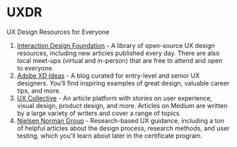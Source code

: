# UXDR
UX Design Resources for Everyone

1. [Interaction Design Foundation](https://www.interaction-design.org/literature) - A library of open-source UX design resources, including new articles published every day. There are also local meet-ups (virtual and in-person) that are free to attend and open to everyone.
2. [Adobe XD Ideas](https://xd.adobe.com/ideas/) - A blog curated for entry-level and senior UX designers. You’ll find inspiring examples of great design, valuable career tips, and more.
3. [UX Collective](https://uxdesign.cc/) - An article platform with stories on user experience, visual design, product design, and more. Articles on Medium are written by a large variety of writers and cover a range of topics.  
4. [Nielsen Norman Group](https://www.nngroup.com/articles/) - Research-based UX guidance, including a ton of helpful articles about the design process, research methods, and user testing, which you'll learn about later in the certificate program.
